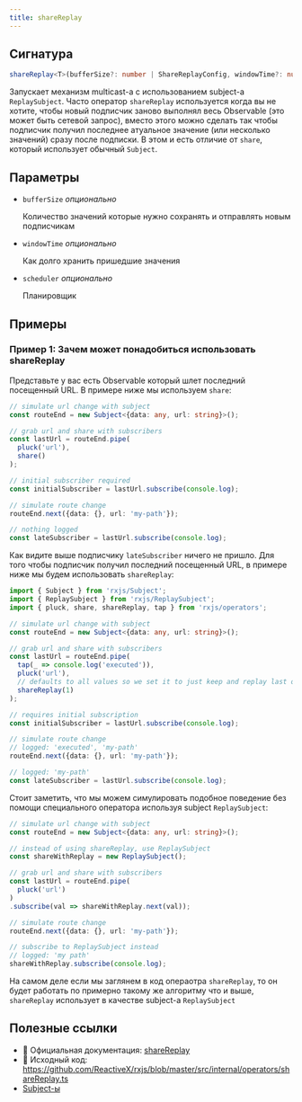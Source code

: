 ```yaml
---
title: shareReplay
---
```


## Сигнатура

```typescript
shareReplay<T>(bufferSize?: number | ShareReplayConfig, windowTime?: number, scheduler?: SchedulerLike): MonoTypeOperatorFunction<T>
```

Запускает механизм multicast-а с использованием subject-а `ReplaySubject`. Часто оператор `shareReplay` используется когда вы не хотите, чтобы новый подписчик заново выполнял весь Observable (это может быть сетевой запрос), вместо этого можно сделать так чтобы подписчик получил последнее атуальное значение (или несколько значений) сразу после подписки. В этом и есть отличие от `share`, который использует обычный `Subject`.

## Параметры

- `bufferSize` *опционально*

    Количество значений которые нужно сохранять и отправлять новым подписчикам

- `windowTime` *опционально*

    Как долго хранить пришедшие значения

- `scheduler` *опционально*

    Планировщик

## Примеры

### Пример 1: Зачем может понадобиться использовать shareReplay

Представьте у вас есть Observable который шлет последний посещенный URL. В примере ниже мы используем `share`:

```typescript
// simulate url change with subject
const routeEnd = new Subject<{data: any, url: string}>();

// grab url and share with subscribers
const lastUrl = routeEnd.pipe(
  pluck('url'),
  share()
);

// initial subscriber required
const initialSubscriber = lastUrl.subscribe(console.log);

// simulate route change
routeEnd.next({data: {}, url: 'my-path'});

// nothing logged
const lateSubscriber = lastUrl.subscribe(console.log);
```

Как видите выше подписчику `lateSubscriber` ничего не пришло. Для того чтобы подписчик получил последний посещенный URL, в примере ниже мы будем использовать `shareReplay`:

````typescript
import { Subject } from 'rxjs/Subject';
import { ReplaySubject } from 'rxjs/ReplaySubject';
import { pluck, share, shareReplay, tap } from 'rxjs/operators';

// simulate url change with subject
const routeEnd = new Subject<{data: any, url: string}>();

// grab url and share with subscribers
const lastUrl = routeEnd.pipe(
  tap(_ => console.log('executed')),
  pluck('url'),
  // defaults to all values so we set it to just keep and replay last one
  shareReplay(1)
);

// requires initial subscription
const initialSubscriber = lastUrl.subscribe(console.log);

// simulate route change
// logged: 'executed', 'my-path'
routeEnd.next({data: {}, url: 'my-path'});

// logged: 'my-path'
const lateSubscriber = lastUrl.subscribe(console.log);
````

Стоит заметить, что мы можем симулировать подобное поведение без помощи специального оператора используя subject `ReplaySubject`:

```typescript
// simulate url change with subject
const routeEnd = new Subject<{data: any, url: string}>();

// instead of using shareReplay, use ReplaySubject
const shareWithReplay = new ReplaySubject();

// grab url and share with subscribers
const lastUrl = routeEnd.pipe(
  pluck('url')
)
.subscribe(val => shareWithReplay.next(val));

// simulate route change
routeEnd.next({data: {}, url: 'my-path'});

// subscribe to ReplaySubject instead
// logged: 'my path'
shareWithReplay.subscribe(console.log);
```

На самом деле если мы заглянем в код операотра `shareReplay`, то он будет работать по примерно такому же алгоритму что и выше, `shareReplay` использует в качестве subject-а `ReplaySubject`

## Полезные ссылки

- 📰 Официальная документация: [shareReplay](https://rxjs.dev/api/operators/shareReplay)
- 📁 Исходный код: https://github.com/ReactiveX/rxjs/blob/master/src/internal/operators/shareReplay.ts
- [Subject-ы](/overviewd)
